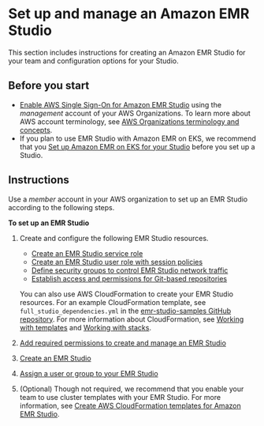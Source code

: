 # Set up and manage an Amazon EMR Studio<a name="emr-studio-set-up"></a>

This section includes instructions for creating an Amazon EMR Studio for your team and configuration options for your Studio\.

## Before you start<a name="emr-studio-set-up-prereqs"></a>
+ [Enable AWS Single Sign\-On for Amazon EMR Studio](emr-studio-enable-sso.md) using the *management* account of your AWS Organizations\. To learn more about AWS account terminology, see [AWS Organizations terminology and concepts](https://docs.aws.amazon.com/organizations/latest/userguide/orgs_getting-started_concepts.html)\. 
+ If you plan to use EMR Studio with Amazon EMR on EKS, we recommend that you [Set up Amazon EMR on EKS for your Studio](emr-studio-create-eks-cluster.md) before you set up a Studio\.

## Instructions<a name="emr-studio-set-up-instructions"></a>

Use a *member* account in your AWS organization to set up an EMR Studio according to the following steps\.

**To set up an EMR Studio**

1. Create and configure the following EMR Studio resources\.
   + [Create an EMR Studio service role](emr-studio-service-role.md)
   + [Create an EMR Studio user role with session policies](emr-studio-user-role.md)
   + [Define security groups to control EMR Studio network traffic](emr-studio-security-groups.md)
   + [Establish access and permissions for Git\-based repositories](emr-studio-enable-git.md)

   You can also use AWS CloudFormation to create your EMR Studio resources\. For an example CloudFormation template, see `full_studio_dependencies.yml` in the [emr\-studio\-samples GitHub repository](https://github.com/aws-samples/emr-studio-samples/blob/main/full_studio_dependencies.yml)\. For more information about CloudFormation, see [Working with templates](https://docs.aws.amazon.com/AWSCloudFormation/latest/UserGuide/template-guide.html) and [Working with stacks](https://docs.aws.amazon.com/AWSCloudFormation/latest/UserGuide/stacks.html)\.

1. [Add required permissions to create and manage an EMR Studio](emr-studio-admin-permissions.md)

1. [Create an EMR Studio](emr-studio-create-studio.md)

1. [Assign a user or group to your EMR Studio](emr-studio-manage-users.md#emr-studio-assign-users-groups)

1. \(Optional\) Though not required, we recommend that you enable your team to use cluster templates with your EMR Studio\. For more information, see [Create AWS CloudFormation templates for Amazon EMR Studio](emr-studio-cluster-templates.md)\.
